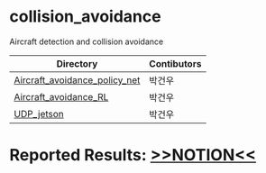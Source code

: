 # collision_avoidance
Aircraft detection and collision avoidance

| Directory | Contibutors |
| --- | --- |
| [Aircraft_avoidance_policy_net](Aircraft_avoidance_RL/gym-Aircraft) | 박건우 |
| [Aircraft_avoidance_RL](Aircraft_avoidance_policy_net) | 박건우 |
| [UDP_jetson](UDP_jetson) | 박건우 |


# Reported Results: [>>NOTION<<](https://www.notion.so/0a2f0a99d296481a835b91e44be43149?v=446672df0798481eab056e5cc5906e9e)
